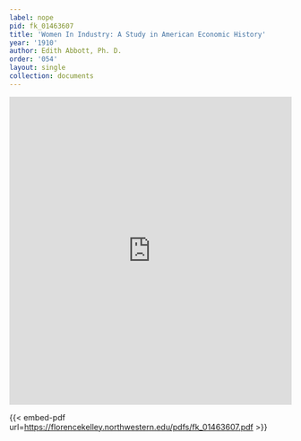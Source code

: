 ```yaml
---
label: nope
pid: fk_01463607
title: 'Women In Industry: A Study in American Economic History'
year: '1910'
author: Edith Abbott, Ph. D.
order: '054'
layout: single
collection: documents
---
```

<iframe src="https://northwestern.app.box.com/embed/s/0qim0r5j0k9llu5c9ukox5adae7hoxt6?sortColumn=date&view=list" width="100%" height="550" frameborder="0" allowfullscreen webkitallowfullscreen msallowfullscreen></iframe>


{{< embed-pdf url=https://florencekelley.northwestern.edu/pdfs/fk_01463607.pdf >}}